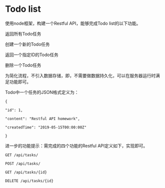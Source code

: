 # Todo list

使用node框架，构建一个Restful API，能够完成Todo list的以下功能。

返回所有Todo任务

创建一个新的Todo任务

返回一个指定ID的Todo任务

删除一个Todo任务

为简化流程，不引入数据存储，即，不需要做数据持久化，可以在服务器运行时满足功能即可。

Todo中一个任务的JSON格式定义为：

    {
  
    "id": 1,
    
    "content": "Restful API homework",
    
    "createdTime": "2019-05-15T00:00:00Z"
    
    }
  
进一步的功能提示：需完成的四个功能的Restful API定义如下，实现即可。

    GET /api/tasks/

    POST /api/tasks/

    GET /api/tasks/{id}

    DELETE /api/tasks/{id}
